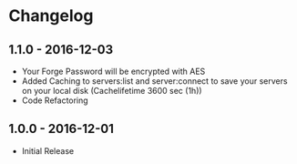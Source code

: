 # Changelog
## 1.1.0 - 2016-12-03
- Your Forge Password will be encrypted with AES
- Added Caching to servers:list and server:connect to save your servers on your local disk (Cachelifetime 3600 sec (1h))
- Code Refactoring
## 1.0.0 - 2016-12-01
- Initial Release